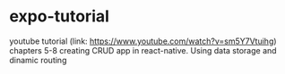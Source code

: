 # expo-tutorial
youtube tutorial (link: https://www.youtube.com/watch?v=sm5Y7Vtuihg)
chapters 5-8
creating CRUD app in react-native. Using data storage and dinamic routing
